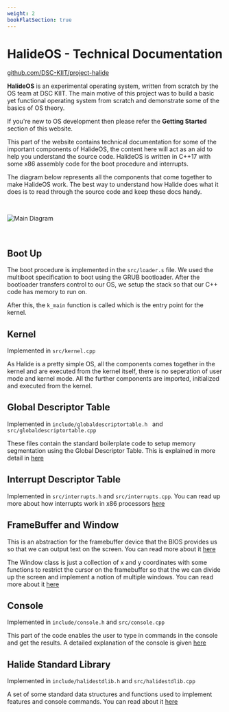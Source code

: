 ```yaml
---
weight: 2
bookFlatSection: true
---
```


# HalideOS - Technical Documentation

[github.com/DSC-KIIT/project-halide](https://github.com/DSC-KIIT/project-halide)

**HalideOS** is an experimental operating system, written from scratch by the OS team at DSC KIIT. The main motive of this project was to build a basic yet functional operating system from scratch and demonstrate some of the basics of OS theory.

If you're new to OS development then please refer the **Getting Started** section of this website.

This part of the website contains technical documentation for some of the important components of HalideOS, the content here
will act as an aid to help you understand the source code. HalideOS is written in C++17 with some x86 assembly code for the boot procedure and interrupts.

The diagram below represents all the components that come together to make HalideOS work. The best way to understand how Halide does what it does is to read through the source code and keep these docs handy.

<br>

![Main Diagram](/project-halide/diagram.png)

<br>

## Boot Up

The boot procedure is implemented in the `src/loader.s` file. We used the multiboot specification to boot using the GRUB bootloader.
After the bootloader transfers control to our OS, we setup the stack so that our C++ code has memory to run on.

After this, the `k_main` function is called which is the entry point for the kernel.

## Kernel

Implemented in `src/kernel.cpp`

As Halide is a pretty simple OS, all the components comes together in the kernel and are executed from the kernel itself, there is no seperation of user mode and kernel mode. All the further components are imported, initialized and executed from the kernel.

## Global Descriptor Table

Implemented in `include/globaldescriptortable.h ` and `src/globaldescriptortable.cpp`

These files contain the standard boilerplate code to setup memory segmentation using the Global Descriptor Table. This is explained in more detail in [here](https://littleosbook.github.io/#segmentation)

## Interrupt Descriptor Table

Implemented in `src/interrupts.h` and `src/interrupts.cpp`. You can read up more about how interrupts work in x86 processors [here](https://littleosbook.github.io/#interrupts-and-input)

## FrameBuffer and Window

This is an abstraction for the framebuffer device that the BIOS provides us so that we can output text on the screen. You can read more about it [here](./Frame%20Buffer.md)

The Window class is just a collection of x and y coordinates with some functions to restrict the cursor on the framebuffer so that the we can divide up the screen and implement a notion of multiple windows. You can read more about it [here](./Windows.md)

## Console

Implemented in `include/console.h` and `src/console.cpp`

This part of the code enables the user to type in commands in the console and get the results. A detailed explanation of the
console is given [here](./Console.md)

## Halide Standard Library

Implemented in `include/halidestdlib.h` and `src/halidestdlib.cpp`

A set of some standard data structures and functions used to implement features and console commands. You can read about it
[here](./Standard%20Library.md)
